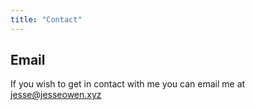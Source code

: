 ```yaml
---
title: "Contact"
---
```

## Email
If you wish to get in contact with me you can email me at [jesse@jesseowen.xyz](mailto:jesse@jesseowen.xyz)
